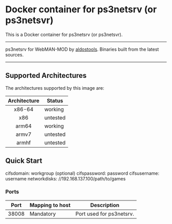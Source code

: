 # Docker container for ps3netsrv (or ps3netsvr)
This is a Docker container for ps3netsrv (or ps3netsvr).

---

ps3netsrv for WebMAN-MOD by [aldostools](https://github.com/aldostools). Binaries built from the latest sources.

---
## Supported Architectures

The architectures supported by this image are:

| Architecture | Status |
| :----: | ------ |
| x86-64 | working |
| x86 | untested |
| arm64 | working |
| armv7 |  untested |
| armhf | untested |

## Quick Start

  cifsdomain: workgroup (optional)
  cifspassword: password
  cifsusername: username
  networkdisks: //192.168.137.100/path/to/games

### Ports

| Port | Mapping to host | Description |
|------|-----------------|-------------|
| 38008 | Mandatory | Port used for ps3netsrv. |
